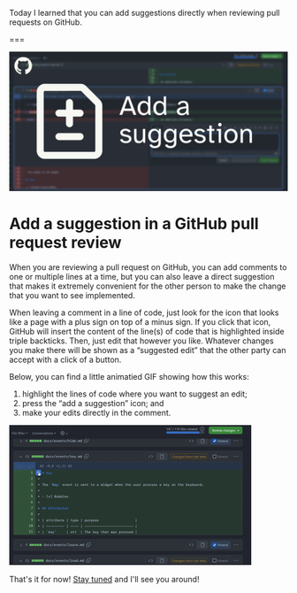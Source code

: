 Today I learned that you can add suggestions directly when reviewing pull requests on GitHub.

===

![A blurred GitHub pull request review on the background and the icon of the “add a suggestion” feature focused in the foreground.](thumbnail.png)

# Add a suggestion in a GitHub pull request review

When you are reviewing a pull request on GitHub, you can add comments to one or multiple lines at a time,
but you can also leave a direct suggestion that makes it extremely convenient for the other person to make the change that you want to see implemented.

When leaving a comment in a line of code, just look for the icon that looks like a page with a plus sign on top of a minus sign.
If you click that icon, GitHub will insert the content of the line(s) of code that is highlighted inside triple backticks.
Then, just edit that however you like.
Whatever changes you make there will be shown as a “suggested edit” that the other party can accept with a click of a button.

Below, you can find a little animatied GIF showing how this works:

 1. highlight the lines of code where you want to suggest an edit;
 2. press the “add a suggestion” icon; and
 3. make your edits directly in the comment.

![Animated example of how to add a suggestion on a GitHub pull request review.](_add_suggestion_demo.gif "Animated example of how to add a suggestion on a GitHub pull request review.")


That's it for now! [Stay tuned][subscribe] and I'll see you around!

[subscribe]: /subscribe
